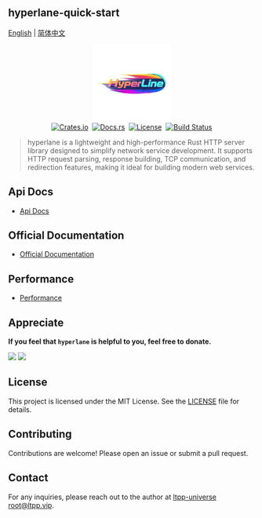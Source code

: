 ## hyperlane-quick-start

[English](readme.md) | [简体中文](readme.zh-cn.md)

<div style="display: flex; justify-content: center;">
    <img src="./static/img/logo.png" height="160">
</div>

<div style="display: flex; justify-content: center; align-items: center; gap: 8px;">
    <a href="https://crates.io/crates/hyperlane">
        <img src="https://img.shields.io/crates/v/hyperlane.svg" alt="Crates.io">
    </a>
    <a href="https://docs.rs/hyperlane">
        <img src="https://docs.rs/hyperlane/badge.svg" alt="Docs.rs">
    </a>
    <a href="./LICENSE">
        <img src="https://img.shields.io/crates/l/hyperlane.svg" alt="License">
    </a>
    <a href="https://github.com/ltpp-universe/hyperlane/actions?query=workflow:Rust">
        <img src="https://github.com/ltpp-universe/hyperlane/workflows/Rust/badge.svg" alt="Build Status">
    </a>
</div>

> hyperlane is a lightweight and high-performance Rust HTTP server library designed to simplify network service development. It supports HTTP request parsing, response building, TCP communication, and redirection features, making it ideal for building modern web services.

## Api Docs

- [Api Docs](https://docs.rs/hyperlane/latest/hyperlane/)

## Official Documentation

- [Official Documentation](https://docs.ltpp.vip/HYPERLANE/)

## Performance

- [Performance](https://docs.ltpp.vip/hyperlane/speed/close-keep-alive.html)

## Appreciate

**If you feel that `hyperlane` is helpful to you, feel free to donate.**

<img src="https://docs.ltpp.vip/img/wechat-pay.png" width="200">
<img src="https://docs.ltpp.vip/img/alipay-pay.jpg" width="200">

## License

This project is licensed under the MIT License. See the [LICENSE](LICENSE) file for details.

## Contributing

Contributions are welcome! Please open an issue or submit a pull request.

## Contact

For any inquiries, please reach out to the author at [ltpp-universe <root@ltpp.vip>](mailto:root@ltpp.vip).
